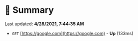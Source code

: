 # 📖 Summary
Last updated: **4/28/2021, 7:44:35 AM**

- `GET` [https://google.com](https://google.com) - **Up** (133ms)
